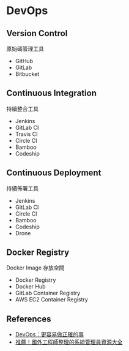 DevOps
======

Version Control
---------------

原始碼管理工具

* GitHub
* GitLab
* Bitbucket

Continuous Integration
----------------------

持續整合工具

* Jenkins
* GitLab CI
* Travis CI
* Circle CI
* Bamboo
* Codeship

Continuous Deployment
---------------------

持續佈署工具

* Jenkins
* GitLab CI
* Circle CI
* Bamboo
* Codeship
* Drone

Docker Registry
---------------

Docker Image 存放空間

* Docker Registry
* Docker Hub
* GitLab Container Registry
* AWS EC2 Container Registry

References
----------

* [DevOps：更容易做正確的事](https://teddy-chen-tw.blogspot.tw/2016/07/devops.html)
* [推薦！國外工程師整理的系統管理員資源大全](https://buzzorange.com/techorange/2015/05/07/data/)
